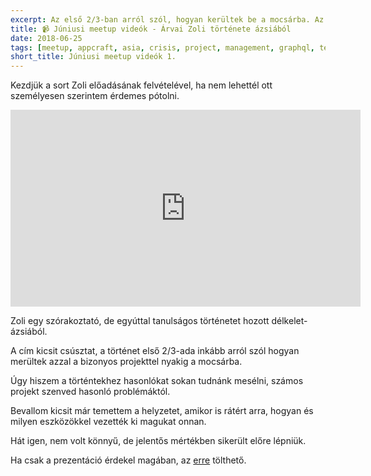 ```yaml
---
excerpt: Az első 2/3-ban arról szól, hogyan kerültek be a mocsárba. Az utolsó harmadban viszont eszközöket ad a hasonlóan problémás helyzetek orvoslására.
title: 📹 Júniusi meetup videók - Árvai Zoli története ázsiából
date: 2018-06-25
tags: [meetup, appcraft, asia, crisis, project, management, graphql, test]
short_title: Júniusi meetup videók 1.
---
```


Kezdjük a sort Zoli előadásának felvételével, ha nem lehettél ott személyesen szerintem érdemes pótolni.

<iframe width="560" height="315" src="https://www.youtube.com/embed/FcglsfBIs5M" frameborder="0" allow="autoplay; encrypted-media" allowfullscreen></iframe>

Zoli egy szórakoztató, de egyúttal tanulságos történetet hozott délkelet-ázsiából.

A cím kicsit csúsztat, a történet első 2/3-ada inkább arról szól hogyan merültek azzal a bizonyos projekttel nyakig a mocsárba.

Úgy hiszem a történtekhez hasonlókat sokan tudnánk mesélni, számos projekt szenved hasonló problémáktól.

Bevallom kicsit már temettem a helyzetet, amikor is rátért arra, hogyan és milyen eszközökkel vezették ki magukat onnan.

Hát igen, nem volt könnyű, de jelentős mértékben sikerült előre lépniük.

Ha csak a prezentáció érdekel magában, az [erre](http://bit.ly/acm-18june-ppt-02) tölthető.

